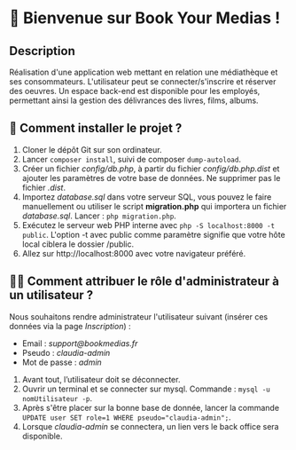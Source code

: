 # 🔖 Bienvenue sur Book Your Medias !
## Description
Réalisation d'une application web mettant en relation une médiathèque et ses consommateurs. L'utilisateur peut se connecter/s'inscrire et réserver des oeuvres. Un espace back-end est disponible pour les employés, permettant ainsi la gestion des délivrances des livres, films, albums.

## 💾 Comment installer le projet ?
1. Cloner le dépôt Git sur son ordinateur.
2. Lancer `composer install`, suivi de composer `dump-autoload`.
3. Créer un fichier _config/db.php_, à partir du fichier _config/db.php.dist_ et ajouter les paramètres de votre base de données. Ne supprimer pas le fichier _.dist_.
4. Importez _database.sql_ dans votre serveur SQL, vous pouvez le faire manuellement ou utiliser le script **migration.php** qui importera un fichier _database.sql_. Lancer : `php migration.php`.
5. Exécutez le serveur web PHP interne avec `php -S localhost:8000 -t public`. L'option -t avec public comme paramètre signifie que votre hôte local ciblera le dossier /public.
6. Allez sur http://localhost:8000 avec votre navigateur préféré.


## 🧑‍💻 Comment attribuer le rôle d'administrateur à un utilisateur ?
Nous souhaitons rendre administrateur l'utilisateur suivant (insérer ces données via la page _Inscription_) :
-   Email : _support@bookmedias.fr_
-   Pseudo : _claudia-admin_
-   Mot de passe : _admin_

1.  Avant tout, l’utilisateur doit se déconnecter.
2. Ouvrir un terminal et se connecter sur mysql. Commande : `mysql -u nomUtilisateur -p`.
3. Après s'être placer sur la bonne base de donnée, lancer la commande `UPDATE user SET role=1 WHERE pseudo="claudia-admin";`. 
4. Lorsque _claudia-admin_ se connectera, un lien vers le back office sera disponible.
